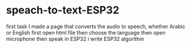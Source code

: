 # speach-to-text-ESP32
first  task I made a page that converts the audio to speech, whether Arabic or English
first open html file then choose the language then open microphone then  speak
in ESP32 i write ESP32 algorithm 
